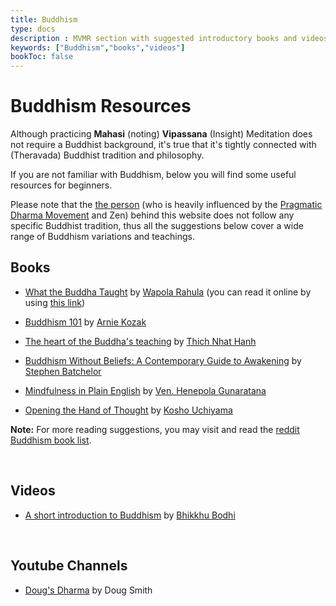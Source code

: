 ```yaml
---
title: Buddhism 
type: docs
description : MVMR section with suggested introductory books and videos about Buddhism.
keywords: ["Buddhism","books","videos"] 
bookToc: false
---
```


# Buddhism Resources


Although practicing **Mahasi** (noting) **Vipassana** (Insight) Meditation does not require a Buddhist background, it's true that it's tightly connected with (Theravada) Buddhist tradition and philosophy.

If you are not familiar with Buddhism, below you will find some useful resources for beginners.

Please note that the [the person](https://github.com/atrahhdis) (who is heavily influenced by the [Pragmatic Dharma Movement](https://atrahhdis.github.io/pragmatic-dharma/what-is-pragmatic-dharma/) and Zen) behind this website does not follow any specific Buddhist tradition, thus all the suggestions below cover a wide range of Buddhism variations and teachings.


## Books

- [What the Buddha Taught](https://en.wikipedia.org/wiki/What_the_Buddha_Taught) by [Wapola Rahula](https://en.wikipedia.org/wiki/Walpola_Rahula_Thero) (you can read it online by using [this link](https://sites.google.com/site/rahulawhatthebuddha/))

- [Buddhism 101](https://www.arniekozak.com/buddhism-1#/buddhism-101/) by [Arnie Kozak](https://www.arniekozak.com/about)

- [The heart of the Buddha's teaching](https://plumvillage.org/books/the-heart-of-the-buddhas-teaching/) by [Thich Nhat Hanh](https://plumvillage.org/about/thich-nhat-hanh/) 

- [Buddhism Without Beliefs: A Contemporary Guide to Awakening](https://www.amazon.com/Buddhism-Without-Beliefs-Contemporary-Awakening/dp/1573226564) by [Stephen Batchelor](https://www.stephenbatchelor.org/index.php/en/) 

- [Mindfulness in Plain English](https://www.vipassana.com/meditation/mindfulness_in_plain_english.php) by [Ven. Henepola Gunaratana](https://en.wikipedia.org/wiki/Henepola_Gunaratana)

- [Opening the Hand of Thought](https://wisdomexperience.org/product/opening-hand-thought/) by [Kosho Uchiyama](https://en.wikipedia.org/wiki/K%C5%8Dsh%C5%8D_Uchiyama)

**Note:** For more reading suggestions, you may visit and read the [reddit Buddhism book list](https://www.reddit.com/r/Buddhism/wiki/booklist).

&nbsp;
## Videos

- [A short introduction to Buddhism](https://www.youtube.com/playlist?list=PLgu0hJSLkqCWfPCyIAeJWMxZmNwbHNE43) by [Bhikkhu Bodhi](https://bodhimonastery.org/ven-bhikkhu-bodhi.html)

&nbsp;
## Youtube Channels

- [Doug's Dharma](ww.youtube.com/channel/UCPIyEJzvW7SsbiIrooixjNA/about) by Doug Smith